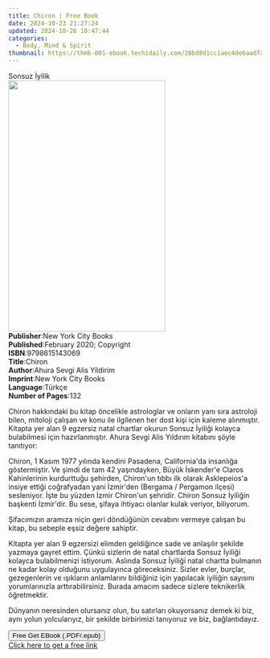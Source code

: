 ```yaml
---
title: Chiron | Free Book
date: 2024-10-23 21:27:24
updated: 2024-10-26 10:47:44
categories:
  - Body, Mind & Spirit
thumbnail: https://thmb-001-ebook.techidaily.com/26bd8d1cc1aec4de6aadfa1b7fa449c2c4f4d2607a8f29a691d8a6e1cf1554f3.jpg
---
```

<main id="book-container">
  <div class="flex flex-col">
    <div class="book-brief flex-1 py-6 px-4 sm:p-6 md:py-10 md:px-8">
      <!-- brief-->
      <div class="book-brief-main">Sonsuz İyilik</div>
    </div>
    <div
      class="book-meta-info flex-1 grid gap-4 col-start-1 col-end-3 row-start-1 sm:mb-6 sm:grid-cols-4 lg:gap-6 lg:col-start-2 lg:row-end-6 lg:row-span-6 lg:mb-0"
    >
      <div
        class="book-meta-info-left place-content-center mt-4 p-4 text-sm leading-6 col-start-2 col-span-2 dark:text-slate-400"
      >
        <img
          class="w-full h-500 object-cover rounded-lg sm:h-255 sm:col-span-2 lg:col-span-full"
          src="https://img-001-ebook.techidaily.com/1df6d47165d30c2cb089c90d6ac29cd617dd26667264e40dc90f375882ee4a05.jpg"
          alt=""
          width="312"
          height="500"
        />
      </div>
      <div
        class="book-meta-info-right mt-2 col-start-1 row-start-2 col-span-3 self-center"
      >
        <!-- meta data  -->
        <div class="flex flex-col px-4 md:px-8">
          <div class="flex-1">
            <strong>Publisher</strong>:<span class="px-2"
              >New York City Books</span
            >
          </div>
          <div class="flex-1">
            <strong>Published</strong>:<span class="px-2"
              >February 2020; Copyright</span
            >
          </div>
          <div class="flex-1">
            <strong>ISBN</strong>:<span class="px-2">9798615143069</span>
          </div>
          <div class="flex-1">
            <strong>Title</strong>:<span class="px-2">Chiron</span>
          </div>
          <div class="flex-1">
            <strong>Author</strong>:<span class="px-2"
              >Ahura Sevgi Alis Yildirim</span
            >
          </div>
          <div class="flex-1">
            <strong>Imprint</strong>:<span class="px-2"
              >New York City Books</span
            >
          </div>
          <div class="flex-1">
            <strong>Language</strong>:<span class="px-2">Türkçe</span>
          </div>
          <div class="flex-1">
            <strong>Number of Pages</strong>:<span class="px-2">132</span>
          </div>
        </div>
      </div>
    </div>
    <div class="book-description flex-1 py-6 px-4 sm:p-6 md:py-10 md:px-8">
      <div class="book-description-main">
        <div accordion-content="" id="description">
          <p>
            Chiron hakkındaki bu kitap öncelikle astrologlar ve onların yanı
            sıra astroloji bilen, mitoloji çalışan ve konu ile ilgilenen her
            dost kişi için kaleme alınmıştır. Kitapta yer alan 9 egzersiz natal
            chartlar okurun Sonsuz İyiliği kolayca bulabilmesi için
            hazırlanmıştır. Ahura Sevgi Alis Yıldırım kitabını şöyle tanıtıyor:
          </p>
          <p>
            Chiron, 1 Kasım 1977 yılında kendini Pasadena, California'da
            insanlığa göstermiştir. Ve şimdi de tam 42 yaşındayken, Büyük
            İskender'e Claros Kahinlerinin kurdurttuğu şehirden, Chiron'un tıbbı
            ilk olarak Asklepeios'a insiye ettiği coğrafyadan yani İzmir'den
            (Bergama / Pergamon ilçesi) sesleniyor. İşte bu yüzden İzmir
            Chiron'un şehridir. Chiron Sonsuz İyiliğin başkenti İzmir'dir. Bu
            sese, şifaya ihtiyacı olanlar kulak veriyor, biliyorum.
          </p>
          <p>
            Şifacımızın aramıza niçin geri döndüğünün cevabını vermeye çalışan
            bu kitap, bu sebeple eşsiz değere sahiptir.
          </p>
          <p>
            Kitapta yer alan 9 egzersizi elimden geldiğince sade ve anlaşılır
            şekilde yazmaya gayret ettim. Çünkü sizlerin de natal chartlarda
            Sonsuz İyiliği kolayca bulabilmenizi istiyorum. Aslında Sonsuz
            İyiliği natal chartta bulmanın ne kadar kolay olduğunu uygulayınca
            göreceksiniz. Sizler evler, burçlar, gezegenlerin ve ışıkların
            anlamlarını bildiğiniz için yapılacak iyiliğin sayısını
            yorumlarınızla arttırabilirsiniz. Burada amacım sadece sizlere
            teknikerlik öğretmektir.
          </p>
          <p>
            Dünyanın neresinden olursanız olun, bu satırları okuyorsanız demek
            ki biz, aynı yolun yolcularıyız, bir şekilde birbirimizi tanıyoruz
            ve biz, bağlantıdayız.
          </p>
        </div>
        <div class="accordion-fader"></div>
      </div>
    </div>
    <div class="book-excerpts flex-1 py-6 px-4 sm:p-6 md:py-10 md:px-8"></div>
    <div
      class="book-about-author flex-1 py-6 px-4 sm:p-6 md:py-10 md:px-8"
    ></div>
    <div class="book-free-get flex-1 py-6 px-4 sm:p-6 md:py-10 md:px-8">
      <button
        id="btn-free-get"
        class="bg-blue-500 hover:bg-blue-700 text-white font-bold py-2 px-4 rounded"
      >
        Free Get EBook (.PDF/.epub)
      </button>
      <div id="countdown-display" class="px-2 text-lg mt-2"></div>
      <a
        id="free-link"
        class="hidden bg-blue-500 hover:bg-blue-700 text-white font-bold py-2 px-4 rounded"
        href="https://www.ebooks.com/en-us/book/210043687/chiron/ahura-sevgi-alis-yildirim/"
        target="_blank"
        >Click here to get a free link</a
      >
    </div>
    <script>
      let countdownTime = 0;
      let countdownInterval = null;
      document
        .getElementById('btn-free-get')
        .addEventListener('click', startCountdown);
      function startCountdown() {
        countdownTime = new Date().getTime() + 60000 * 3;
        countdownInterval = setInterval(updateCountdown, 1000);
        document.getElementById('btn-free-get').disabled = true;
        document
          .getElementById('btn-free-get')
          .classList.add('bg-gray-500', 'cursor-not-allowed');
      }
      function updateCountdown() {
        let currentTime = new Date().getTime();
        let timeLeft = countdownTime - currentTime;
        let secondsLeft = Math.floor(timeLeft / 1000);
        document.getElementById('countdown-display').innerHTML =
          `Remaining time: ${secondsLeft} seconds.`;
        if (secondsLeft <= 0) {
          clearInterval(countdownInterval);
          document.getElementById('btn-free-get').classList.add('hidden');
          document.getElementById('free-link').classList.remove('hidden');
          document.getElementById('countdown-display').innerHTML = '';
        }
      }
    </script>
  </div>
</main>
